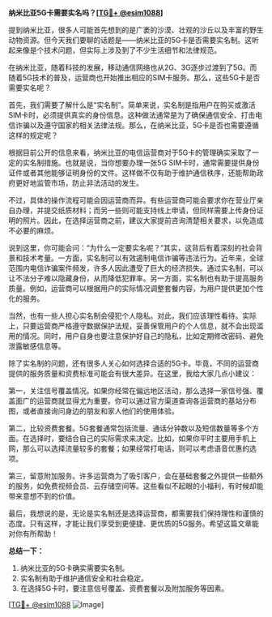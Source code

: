 **纳米比亚5G卡需要实名吗？[[TG💪+ @esim1088](https://t.me/s/esim1088)]**

提到纳米比亚，很多人可能首先想到的是广袤的沙漠、壮观的沙丘以及丰富的野生动物资源。但今天我们要聊的话题是——纳米比亚的5G卡是否需要实名制。这听起来像是个技术问题，但实际上涉及到了不少生活细节和法律规范。

在纳米比亚，随着科技的发展，移动通信网络也从2G、3G逐步过渡到了5G。而随着5G技术的普及，运营商也开始推出相应的SIM卡服务。那么，这些5G卡是否需要实名呢？

首先，我们需要了解什么是“实名制”。简单来说，实名制是指用户在购买或激活SIM卡时，必须提供真实的身份信息。这种做法通常是为了确保通信安全、打击电信诈骗以及遵守国家的相关法律法规。那么，在纳米比亚，5G卡是否也需要遵循这样的规定呢？

根据目前公开的信息来看，纳米比亚的电信运营商对于5G卡的管理确实采取了一定的实名制措施。也就是说，当你想要办理一张5G SIM卡时，通常需要提供身份证件或者其他能够证明身份的文件。这样做不仅有助于维护通信秩序，还能帮助政府更好地监管市场，防止非法活动的发生。

不过，具体的操作流程可能会因运营商而异。有些运营商可能会要求你在营业厅亲自办理，并提交纸质材料；而另一些则可能支持线上申请，但同样需要上传身份证明的照片。因此，在选择运营商之前，建议大家提前咨询清楚相关要求，以免造成不必要的麻烦。

说到这里，你可能会问：“为什么一定要实名呢？”其实，这背后有着深刻的社会背景和技术考量。一方面，实名制可以有效遏制电信诈骗等违法行为。近年来，全球范围内电信诈骗案件频发，许多人因此遭受了巨大的经济损失。通过实名制，可以让不法分子难以隐藏身份，从而降低犯罪率。另一方面，实名制也有助于提高服务质量。例如，运营商可以根据用户的实际情况调整套餐内容，为用户提供更加个性化的服务。

当然，也有一些人担心实名制会侵犯个人隐私。对此，我们应该理性看待。实际上，只要运营商严格遵守数据保护法规，妥善保管用户的个人信息，就不会出现滥用的情况。同时，用户自身也要注意保护好自己的隐私，比如定期修改密码、避免泄露敏感信息等。

除了实名制的问题，还有很多人关心如何选择合适的5G卡。毕竟，不同的运营商提供的服务质量和资费标准可能会有很大差异。在这里，我给大家几点小建议：

第一，关注信号覆盖情况。如果你经常在偏远地区活动，那么选择一家信号强、覆盖面广的运营商就显得尤为重要。你可以通过官方渠道查询各运营商的基站分布图，或者直接询问身边的朋友和家人他们的使用体验。

第二，比较资费套餐。5G套餐通常包括流量、通话分钟数以及短信数量等多个方面。在选择时，要结合自己的实际需求来决定。比如，如果你平时主要用手机上网，那么可以选择流量较多的套餐；如果经常打电话，则可以考虑语音优惠的选项。

第三，留意附加服务。许多运营商为了吸引客户，会在基础套餐之外提供一些额外的服务，如免费视频会员、云存储空间等。这些看似不起眼的小福利，有时候却能带来意想不到的价值。

最后，我想说的是，无论是实名制还是选择运营商，都需要我们保持理性和谨慎的态度。只有这样，才能让我们享受到更便捷、更优质的5G服务。希望这篇文章能对你有所帮助！

**总结一下：**

1. 纳米比亚的5G卡确实需要实名制。
2. 实名制有助于维护通信安全和社会稳定。
3. 在选择5G卡时，要注意信号覆盖、资费套餐以及附加服务等因素。

[[TG💪+ @esim1088](https://t.me/s/esim1088) ![Image](https://i.postimg.cc/4NQfJmqS/Snipaste-2025-05-13-00-14-12.png)]